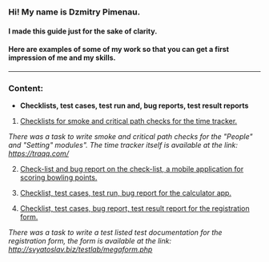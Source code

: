 ### Hi! My name is Dzmitry Pimenau.
#### I made this guide just for the sake of clarity.
#### Here are examples of some of my work so that you can get a first impression of me and my skills.
---
### Content:
+ **Checklists, test cases, test run and, bug reports, test result reports**

1. [Сhecklists for smoke and critical path checks for the time tracker.](https://github.com/Dzimitrio/Testing-my-examples/commit/2417f35b79a767beb09a3e2c3e70770ca0bbc633)

_There was a task to write smoke and critical path checks for the "People" and "Setting" modules". The time tracker itself is available at the link: https://traqq.com/_

2. [Check-list and bug report on the check-list, a mobile application for scoring bowling points.](https://github.com/Dzimitrio/Testing-my-examples/blob/main/Checklist%2C-test-run%2C-and-bug-report-of-the-mobile-app-example-Pimenau%20Dz.xlsx)

3. [Checklist, test cases, test run, bug report for the calculator app.](https://github.com/Dzimitrio/Testing-my-examples/blob/main/Check-list%2C%20test-cases%2C%20test-run%2C%20bug-report%20for%20calc.xlsx)

4. [Checklist, test cases, bug report, test result report for the registration form.](https://github.com/Dzimitrio/Testing-my-examples/blob/main/%D0%A1ontrol%20work_2_%20(checklists%2Ctest%20cases%2Cbug_reports%2CTRR)_Pimenau_Dz.xlsx)

_There was a task to write a test listed test documentation for the registration form, the form is available at the link: http://svyatoslav.biz/testlab/megaform.php_
